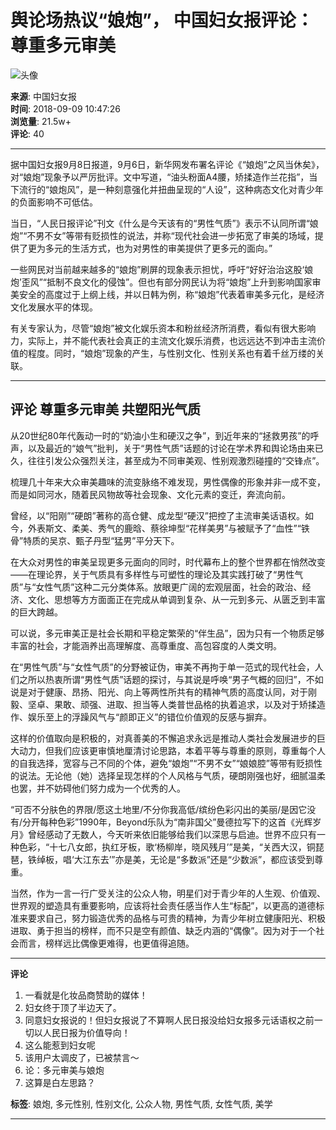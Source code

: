 # 舆论场热议“娘炮”， 中国妇女报评论：尊重多元审美

![头像](https://image1.xcarimg.com/attachments/my/1/39/50/061_50.jpg?v=2025022703)

**来源**: 中国妇女报  
**时间**: 2018-09-09 10:47:26  
**浏览量**: 21.5w+  
**评论**: 40

---

据中国妇女报9月8日报道，9月6日，新华网发布署名评论《“娘炮”之风当休矣》，对“娘炮”现象予以严厉批评。文中写道，“油头粉面A4腰，矫揉造作兰花指”，当下流行的“娘炮风”，是一种刻意强化并扭曲呈现的“人设”，这种病态文化对青少年的负面影响不可低估。 

当日，“人民日报评论”刊文《什么是今天该有的“男性气质”》表示不认同所谓“娘炮”“不男不女”等带有贬损性的说法，并称“现代社会进一步拓宽了审美的场域，提供了更为多元的生活方式，也为对男性的审美提供了更多元的面向。”

一些网民对当前越来越多的“娘炮”刷屏的现象表示担忧，呼吁“好好治治这股‘娘炮’歪风”“抵制不良文化的侵蚀”。但也有部分网民认为将“娘炮”上升到影响国家审美安全的高度过于上纲上线，并以日韩为例，称“娘炮”代表着审美多元化，是经济文化发展水平的体现。

有关专家认为，尽管“娘炮”被文化娱乐资本和粉丝经济所消费，看似有很大影响力，实际上，并不能代表社会真正的主流文化娱乐消费，也远远达不到冲击主流价值的程度。同时，“娘炮”现象的产生，与性别文化、性别关系也有着千丝万缕的关联。

---

## 评论 尊重多元审美 共塑阳光气质

从20世纪80年代轰动一时的“奶油小生和硬汉之争”，到近年来的“拯救男孩”的呼声，以及最近的“娘气”批判，关于“男性气质”话题的讨论在学术界和舆论场由来已久，往往引发公众强烈关注，甚至成为不同审美观、性别观激烈碰撞的“交锋点”。

梳理几十年来大众审美趣味的流变脉络不难发现，男性偶像的形象并非一成不变，而是如同河水，随着民风物故等社会现象、文化元素的变迁，奔流向前。

曾经，以“阳刚”“硬朗”著称的高仓健、成龙型“硬汉”把控了主流审美话语权。如今，外表斯文、柔美、秀气的鹿晗、蔡徐坤型“花样美男”与被赋予了“血性”“铁骨”特质的吴京、甄子丹型“猛男”平分天下。

在大众对男性的审美呈现更多元面向的同时，时代幕布上的整个世界都在悄然改变——在理论界，关于气质具有多样性与可塑性的理论及其实践打破了“男性气质”与“女性气质”这种二元分类体系。放眼更广阔的宏观层面，社会的政治、经济、文化、思想等方方面面正在完成从单调到复杂、从一元到多元、从匮乏到丰富的巨大跨越。

可以说，多元审美正是社会长期和平稳定繁荣的“伴生品”，因为只有一个物质足够丰富的社会，才能涵养出高理解度、高尊重度、高包容度的人类文明。

在“男性气质”与“女性气质”的分野被证伪，审美不再拘于单一范式的现代社会，人们之所以热衷所谓“男性气质”话题的探讨，与其说是呼唤“男子气概的回归”，不如说是对于健康、昂扬、阳光、向上等两性所共有的精神气质的高度认同，对于刚毅、坚卓、果敢、顽强、进取、担当等人类普世品格的执着追求，以及对于矫揉造作、娱乐至上的浮躁风气与“颜即正义”的错位价值观的反感与摒弃。

这样的价值取向是积极的，对真善美的不懈追求永远是推动人类社会发展进步的巨大动力，但我们应该更审慎地厘清讨论思路，本着平等与尊重的原则，尊重每个人的自我选择，宽容与己不同的个体，避免“娘炮”“不男不女”“娘娘腔”等带有贬损性的说法。无论他（她）选择呈现怎样的个人风格与气质，硬朗刚强也好，细腻温柔也罢，并不妨碍他们努力成为一个优秀的人。

“可否不分肤色的界限/愿这土地里/不分你我高低/缤纷色彩闪出的美丽/是因它没有/分开每种色彩”1990年，Beyond乐队为“南非国父”曼德拉写下的这首《光辉岁月》曾经感动了无数人，今天听来依旧能够给我们以深思与启迪。世界不应只有一种色彩，“十七八女郎，执红牙板，歌‘杨柳岸，晓风残月’”是美，“关西大汉，铜琵琶，铁绰板，唱‘大江东去’”亦是美，无论是“多数派”还是“少数派”，都应该受到尊重。

当然，作为一言一行广受关注的公众人物，明星们对于青少年的人生观、价值观、世界观的塑造具有重要影响，应该将社会责任感当作人生“标配”，以更高的道德标准来要求自己，努力锻造优秀的品格与可贵的精神，为青少年树立健康阳光、积极进取、勇于担当的榜样，而不只是空有颜值、缺乏内涵的“偶像”。因为对于一个社会而言，榜样远比偶像更难得，也更值得追随。  

---

**评论**  
1. 一看就是化妆品商赞助的媒体！  
2. 妇女终于顶了半边天了。  
3. 同意妇女报说的！但妇女报说了不算啊人民日报没给妇女报多元话语权之前一切以人民日报为价值导向！  
4. 这么能惹到妇女呢  
5. 该用户太调皮了，已被禁言～  
6. 论：多元审美与娘炮  
7. 这算是白左思路？

**标签**: 娘炮, 多元性别, 性别文化, 公众人物, 男性气质, 女性气质, 美学

---